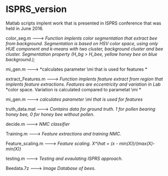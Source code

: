 # ISPRS_version

Matlab scripts implent work that is presented in ISPRS conference that was held in June 2016. 

color_seg.m ---> *Function implents color segmentation that extract bee from background. Segmentation is based on HSV color space, using only HUE component and k-means with two cluster, background cluster and bee cluster. Segmentation property (H_bg > H_bee, yellow honey bee on blue background.);*

mi_gen.m ---> *calculates parameter \mi that is used for features *

extract_Features.m ---> *Function implents feature extract from region that implents feature extractions. Features are eccentricity and variation in L*a*b*  *color space. Variation is calculated compared to parametat \mi *


mi_gen.m ---> *calculates parameter \mi that is used for features*

truth_data.mat ---> *Contains data for ground truth. 1 for pollen bearing honey bee, 0 for honey bee without pollen.*

decide.m ---> *NMC classifier*


Training.m ---> *Feature extractions and training NMC.*

Feature_scaling.m ---> *Feature scaling. X^\hat = (x - min(X))/(max(X)- min(X))*

testing.m ---> *Testing and evaulating ISPRS approach.*

Beedata.7z ---> *Image Database of bees.*
